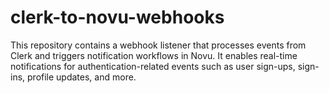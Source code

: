 # clerk-to-novu-webhooks
This repository contains a webhook listener that processes events from Clerk and triggers notification workflows in Novu. It enables real-time notifications for authentication-related events such as user sign-ups, sign-ins, profile updates, and more.
